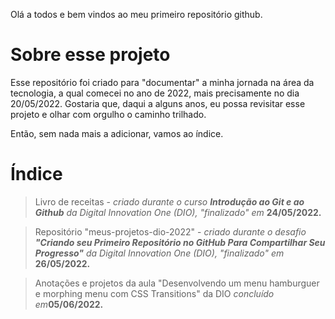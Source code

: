 Olá a todos e bem vindos ao meu primeiro repositório github.

# Sobre esse projeto

Esse repositório foi criado para "documentar" a minha jornada na área da tecnologia, a qual comecei no ano de 2022, mais precisamente no dia 20/05/2022. Gostaria que, daqui a alguns anos, eu possa revisitar esse projeto e olhar com orgulho o caminho trilhado.

Então, sem nada mais a adicionar, vamos ao índice.

# Índice

>Livro de receitas - _criado durante o curso **Introdução ao Git e ao Github** da Digital Innovation One (DIO), "finalizado" em_ **24/05/2022.**

>Repositório "meus-projetos-dio-2022" - _criado durante o desafio **"Criando seu Primeiro Repositório no GitHub Para Compartilhar Seu Progresso"** da Digital Innovation One (DIO), "finalizado" em_ **26/05/2022.**

>Anotações e projetos da aula "Desenvolvendo um menu hamburguer e morphing menu com CSS Transitions" da DIO _concluído em_**05/06/2022.**
